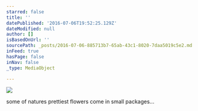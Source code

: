 ```yaml
---
starred: false
title: ''
datePublished: '2016-07-06T19:52:25.129Z'
dateModified: null
author: []
isBasedOnUrl: ''
sourcePath: _posts/2016-07-06-885713b7-65ab-43c1-8020-7daa5019c5e2.md
inFeed: true
hasPage: false
inNav: false
_type: MediaObject

---
```

![](https://the-grid-user-content.s3-us-west-2.amazonaws.com/6de669f5-9d05-4c2c-936f-8133630f6614.jpg)

some of natures prettiest flowers come in small packages...